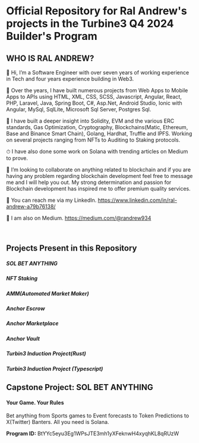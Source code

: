 # Official Repository for Ral Andrew's projects in the Turbine3 Q4 2024 Builder's Program

<h2>WHO IS RAL ANDREW?</h2>

👋 Hi, I’m a Software Engineer with over seven years of working experience in Tech and four years experience building in Web3.

🧧 Over the years, I have built numerous projects from Web Apps to Mobile Apps to APIs using HTML, XML, CSS, SCSS, Javascript, Angular, React, PHP, Laravel, Java, 
   Spring Boot, C#, Asp.Net, Android Studio, Ionic with Angular, MySql, SqlLite, Microsoft Sql Server, Postgres Sql.
   
👀 I have built a deeper insight into Solidity, EVM and the various ERC standards, Gas Optimization, Cryptography, Blockchains(Matic, Ethereum, Base and Binance Smart Chain), Golang, Hardhat, Truffle and IPFS. 
    Working on several projects ranging from NFTs to Auditing to Staking protocols.

⏱ I have also done some work on Solana with trending articles on Medium to prove.

💞️ I’m looking to collaborate on anything related to blockchain and if you are having any problem regarding blockchain development feel free to message me and I will help you out. My strong determination and 
    passion for Blockchain development has inspired me to offer premium quality services.

📣 You can reach me via my LinkedIn. https://www.linkedin.com/in/ral-andrew-a79b76138/

📰 I am also on Medium. https://medium.com/@randrew934

</br>

<h2>Projects Present in this Repository </h2>

<h5>SOL BET ANYTHING</h5>
<h5>NFT Staking</h5>
<h5>AMM(Automated Market Maker)</h5>
<h5>Anchor Escrow</h5>
<h5>Anchor Marketplace</h5>
<h5>Anchor Vault</h5>
<h5>Turbin3 Induction Project(Rust)</h5>
<h5>Turbin3 Induction Project (Typescript)</h5>



<h2>Capstone Project: SOL BET ANYTHING </h2>

#### Your Game. Your Rules

Bet anything from Sports games to Event forecasts to Token Predictions to X(Twitter) Banters. All you need is Solana.

**Program ID:** BtYYc5eyu3Eg1WPsJTE3mh1yXFeknwH4xyqhKL8qRUzW
